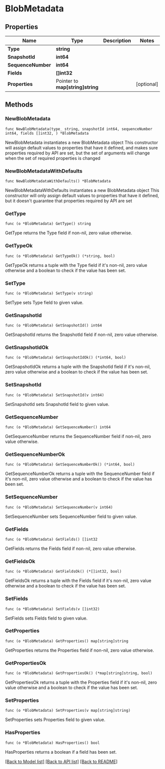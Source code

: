 # BlobMetadata

## Properties

Name | Type | Description | Notes
------------ | ------------- | ------------- | -------------
**Type** | **string** |  | 
**SnapshotId** | **int64** |  | 
**SequenceNumber** | **int64** |  | 
**Fields** | **[]int32** |  | 
**Properties** | Pointer to **map[string]string** |  | [optional] 

## Methods

### NewBlobMetadata

`func NewBlobMetadata(type_ string, snapshotId int64, sequenceNumber int64, fields []int32, ) *BlobMetadata`

NewBlobMetadata instantiates a new BlobMetadata object
This constructor will assign default values to properties that have it defined,
and makes sure properties required by API are set, but the set of arguments
will change when the set of required properties is changed

### NewBlobMetadataWithDefaults

`func NewBlobMetadataWithDefaults() *BlobMetadata`

NewBlobMetadataWithDefaults instantiates a new BlobMetadata object
This constructor will only assign default values to properties that have it defined,
but it doesn't guarantee that properties required by API are set

### GetType

`func (o *BlobMetadata) GetType() string`

GetType returns the Type field if non-nil, zero value otherwise.

### GetTypeOk

`func (o *BlobMetadata) GetTypeOk() (*string, bool)`

GetTypeOk returns a tuple with the Type field if it's non-nil, zero value otherwise
and a boolean to check if the value has been set.

### SetType

`func (o *BlobMetadata) SetType(v string)`

SetType sets Type field to given value.


### GetSnapshotId

`func (o *BlobMetadata) GetSnapshotId() int64`

GetSnapshotId returns the SnapshotId field if non-nil, zero value otherwise.

### GetSnapshotIdOk

`func (o *BlobMetadata) GetSnapshotIdOk() (*int64, bool)`

GetSnapshotIdOk returns a tuple with the SnapshotId field if it's non-nil, zero value otherwise
and a boolean to check if the value has been set.

### SetSnapshotId

`func (o *BlobMetadata) SetSnapshotId(v int64)`

SetSnapshotId sets SnapshotId field to given value.


### GetSequenceNumber

`func (o *BlobMetadata) GetSequenceNumber() int64`

GetSequenceNumber returns the SequenceNumber field if non-nil, zero value otherwise.

### GetSequenceNumberOk

`func (o *BlobMetadata) GetSequenceNumberOk() (*int64, bool)`

GetSequenceNumberOk returns a tuple with the SequenceNumber field if it's non-nil, zero value otherwise
and a boolean to check if the value has been set.

### SetSequenceNumber

`func (o *BlobMetadata) SetSequenceNumber(v int64)`

SetSequenceNumber sets SequenceNumber field to given value.


### GetFields

`func (o *BlobMetadata) GetFields() []int32`

GetFields returns the Fields field if non-nil, zero value otherwise.

### GetFieldsOk

`func (o *BlobMetadata) GetFieldsOk() (*[]int32, bool)`

GetFieldsOk returns a tuple with the Fields field if it's non-nil, zero value otherwise
and a boolean to check if the value has been set.

### SetFields

`func (o *BlobMetadata) SetFields(v []int32)`

SetFields sets Fields field to given value.


### GetProperties

`func (o *BlobMetadata) GetProperties() map[string]string`

GetProperties returns the Properties field if non-nil, zero value otherwise.

### GetPropertiesOk

`func (o *BlobMetadata) GetPropertiesOk() (*map[string]string, bool)`

GetPropertiesOk returns a tuple with the Properties field if it's non-nil, zero value otherwise
and a boolean to check if the value has been set.

### SetProperties

`func (o *BlobMetadata) SetProperties(v map[string]string)`

SetProperties sets Properties field to given value.

### HasProperties

`func (o *BlobMetadata) HasProperties() bool`

HasProperties returns a boolean if a field has been set.


[[Back to Model list]](../README.md#documentation-for-models) [[Back to API list]](../README.md#documentation-for-api-endpoints) [[Back to README]](../README.md)


